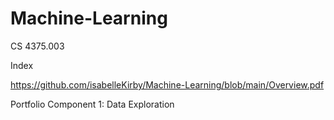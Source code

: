 # Machine-Learning
CS 4375.003

Index

https://github.com/isabelleKirby/Machine-Learning/blob/main/Overview.pdf

Portfolio Component 1: Data Exploration
